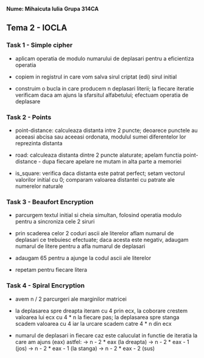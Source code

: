 **Nume: Mihaicuta Iulia**
**Grupa 314CA**

## Tema 2 - IOCLA

### Task 1 - Simple cipher

* aplicam operatia de modulo numarului de deplasari pentru a
    eficientiza operatia

* copiem in registrul in care vom salva sirul criptat (edi)
    sirul initial

* construim o bucla in care producem n deplasari literii; la
    fiecare iteratie verificam daca am ajuns la sfarsitul
    alfabetului; efectuam operatia de deplasare



### Task 2 - Points

* point-distance: calculeaza distanta intre 2 puncte;
    deoarece punctele au aceeasi abcisa sau aceeasi ordonata,
    modulul sumei diferentelor lor reprezinta distanta

* road: calculeaza distanta dintre 2 puncte alaturate; apelam
    functia point-distance - dupa fiecare apelare ne mutam
    in alta parte a memoriei

* is_square: verifica daca distanta este patrat perfect; setam
    vectorul valorilor initial cu 0; comparam valoarea
    distantei cu patrate ale numerelor naturale


### Task 3 - Beaufort Encryption

* parcurgem textul initial si cheia simultan, folosind operatia
    modulo pentru a sincroniza cele 2 siruri

* prin scaderea celor 2 coduri ascii ale literelor aflam numarul
    de deplasari ce trebuiesc efectuate; daca acesta este negativ,
    adaugam numarul de litere pentru a afla numarul de deplasari

* adaugam 65 pentru a ajunge la codul ascii ale literelor

* repetam pentru fiecare litera

### Task 4 - Spiral Encryption

* avem n / 2 parcurgeri ale marginilor matricei

* la deplasarea spre dreapta iteram cu 4 prin ecx, la coborare
    crestem valoarea lui ecx cu 4 * n la fiecare pas; la
    deplasarea spre stanga scadem valoarea cu 4 iar la urcare
    scadem catre 4 * n din ecx

* numarul de deplasari in fiecare caz este caluculat in functie de
    iteratia la care am ajuns (eax) astfel:
        -> n - 2 * eax (la dreapta)
        -> n - 2 * eax - 1 (jos)
        -> n - 2 * eax - 1 (la stanga)
        -> n - 2 * eax - 2 (sus)